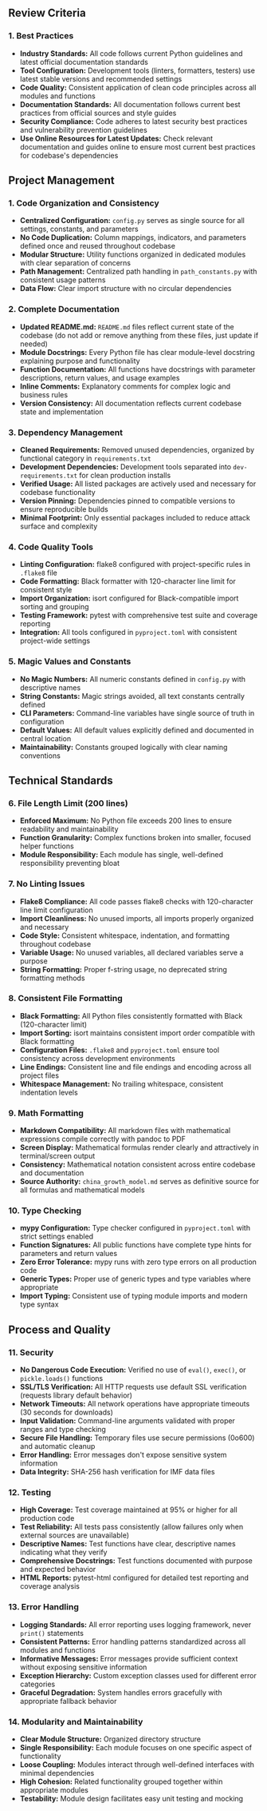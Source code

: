 ## Review Criteria

### 1. Best Practices
- **Industry Standards:** All code follows current Python guidelines and latest official documentation standards
- **Tool Configuration:** Development tools (linters, formatters, testers) use latest stable versions and recommended settings
- **Code Quality:** Consistent application of clean code principles across all modules and functions
- **Documentation Standards:** All documentation follows current best practices from official sources and style guides
- **Security Compliance:** Code adheres to latest security best practices and vulnerability prevention guidelines
- **Use Online Resources for Latest Updates:** Check relevant documentation and guides online to ensure most current best practices for codebase's dependencies


## Project Management

### 1. Code Organization and Consistency
- **Centralized Configuration:** `config.py` serves as single source for all settings, constants, and parameters
- **No Code Duplication:** Column mappings, indicators, and parameters defined once and reused throughout codebase
- **Modular Structure:** Utility functions organized in dedicated modules with clear separation of concerns
- **Path Management:** Centralized path handling in `path_constants.py` with consistent usage patterns
- **Data Flow:** Clear import structure with no circular dependencies

### 2. Complete Documentation
- **Updated README.md:** `README.md` files reflect current state of the codebase (do not add or remove anything from these files, just update if needed)
- **Module Docstrings:** Every Python file has clear module-level docstring explaining purpose and functionality
- **Function Documentation:** All functions have docstrings with parameter descriptions, return values, and usage examples
- **Inline Comments:** Explanatory comments for complex logic and business rules
- **Version Consistency:** All documentation reflects current codebase state and implementation

### 3. Dependency Management
- **Cleaned Requirements:** Removed unused dependencies, organized by functional category in `requirements.txt`
- **Development Dependencies:** Development tools separated into `dev-requirements.txt` for clean production installs
- **Verified Usage:** All listed packages are actively used and necessary for codebase functionality
- **Version Pinning:** Dependencies pinned to compatible versions to ensure reproducible builds
- **Minimal Footprint:** Only essential packages included to reduce attack surface and complexity

### 4. Code Quality Tools
- **Linting Configuration:** flake8 configured with project-specific rules in `.flake8` file
- **Code Formatting:** Black formatter with 120-character line limit for consistent style
- **Import Organization:** isort configured for Black-compatible import sorting and grouping
- **Testing Framework:** pytest with comprehensive test suite and coverage reporting
- **Integration:** All tools configured in `pyproject.toml` with consistent project-wide settings

### 5. Magic Values and Constants
- **No Magic Numbers:** All numeric constants defined in `config.py` with descriptive names
- **String Constants:** Magic strings avoided, all text constants centrally defined
- **CLI Parameters:** Command-line variables have single source of truth in configuration
- **Default Values:** All default values explicitly defined and documented in central location
- **Maintainability:** Constants grouped logically with clear naming conventions

## Technical Standards

### 6. File Length Limit (200 lines)
- **Enforced Maximum:** No Python file exceeds 200 lines to ensure readability and maintainability
- **Function Granularity:** Complex functions broken into smaller, focused helper functions
- **Module Responsibility:** Each module has single, well-defined responsibility preventing bloat

### 7. No Linting Issues
- **Flake8 Compliance:** All code passes flake8 checks with 120-character line limit configuration
- **Import Cleanliness:** No unused imports, all imports properly organized and necessary
- **Code Style:** Consistent whitespace, indentation, and formatting throughout codebase
- **Variable Usage:** No unused variables, all declared variables serve a purpose
- **String Formatting:** Proper f-string usage, no deprecated string formatting methods

### 8. Consistent File Formatting
- **Black Formatting:** All Python files consistently formatted with Black (120-character limit)
- **Import Sorting:** isort maintains consistent import order compatible with Black formatting
- **Configuration Files:** `.flake8` and `pyproject.toml` ensure tool consistency across development environments
- **Line Endings:** Consistent line and file endings and encoding across all project files
- **Whitespace Management:** No trailing whitespace, consistent indentation levels

### 9. Math Formatting
- **Markdown Compatibility:** All markdown files with mathematical expressions compile correctly with pandoc to PDF
- **Screen Display:** Mathematical formulas render clearly and attractively in terminal/screen output
- **Consistency:** Mathematical notation consistent across entire codebase and documentation
- **Source Authority:** `china_growth_model.md` serves as definitive source for all formulas and mathematical models

### 10. Type Checking
- **mypy Configuration:** Type checker configured in `pyproject.toml` with strict settings enabled
- **Function Signatures:** All public functions have complete type hints for parameters and return values
- **Zero Error Tolerance:** mypy runs with zero type errors on all production code
- **Generic Types:** Proper use of generic types and type variables where appropriate
- **Import Typing:** Consistent use of typing module imports and modern type syntax

## Process and Quality

### 11. Security
- **No Dangerous Code Execution:** Verified no use of `eval()`, `exec()`, or `pickle.loads()` functions
- **SSL/TLS Verification:** All HTTP requests use default SSL verification (requests library default behavior)
- **Network Timeouts:** All network operations have appropriate timeouts (30 seconds for downloads)
- **Input Validation:** Command-line arguments validated with proper ranges and type checking
- **Secure File Handling:** Temporary files use secure permissions (0o600) and automatic cleanup
- **Error Handling:** Error messages don't expose sensitive system information
- **Data Integrity:** SHA-256 hash verification for IMF data files

### 12. Testing
- **High Coverage:** Test coverage maintained at 95% or higher for all production code
- **Test Reliability:** All tests pass consistently (allow failures only when external sources are unavailable)
- **Descriptive Names:** Test functions have clear, descriptive names indicating what they verify
- **Comprehensive Docstrings:** Test functions documented with purpose and expected behavior
- **HTML Reports:** pytest-html configured for detailed test reporting and coverage analysis

### 13. Error Handling
- **Logging Standards:** All error reporting uses logging framework, never `print()` statements
- **Consistent Patterns:** Error handling patterns standardized across all modules and functions
- **Informative Messages:** Error messages provide sufficient context without exposing sensitive information
- **Exception Hierarchy:** Custom exception classes used for different error categories
- **Graceful Degradation:** System handles errors gracefully with appropriate fallback behavior

### 14. Modularity and Maintainability
- **Clear Module Structure:** Organized directory structure
- **Single Responsibility:** Each module focuses on one specific aspect of functionality
- **Loose Coupling:** Modules interact through well-defined interfaces with minimal dependencies
- **High Cohesion:** Related functionality grouped together within appropriate modules
- **Testability:** Module design facilitates easy unit testing and mocking
